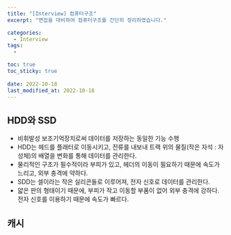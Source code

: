 ```yaml
---
title: "[Interview] 컴퓨터구조"
excerpt: "면접을 대비하여 컴퓨터구조를 간단히 정리하였습니다."

categories:
  - Interview
tags:
  - 

toc: true
toc_sticky: true
 
date: 2022-10-18
last_modified_at: 2022-10-18
---
```

## **HDD와 SSD**
- 비휘발성 보조기억장치로써 데이터를 저장하는 동일한 기능 수행
- HDD는 헤드를 플래터로 이동시키고, 전류를 내보내 트랙 위의 물질(작은 자석 : 자성체)의 배열을 변화를 통해 데이터를 관리한다.
- 물리적인 구조가 필수적이라 부피가 있고, 헤더의 이동이 필요하기 때문에 속도가 느리고, 외부 충격에 약하다.
- SDD는 셀이라는 작은 실리콘들로 이루어져, 전자 신호로 데이터를 관리한다.
- 얇은 판의 형태이기 때문에, 부피가 작고 이동할 부품이 없어 외부 충격에 강하다. 전자 신호를 이용하기 때문에 속도가 빠르다.

## **캐시**